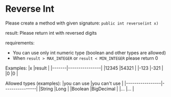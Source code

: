 # Reverse Int

Please create a method with given signature:
`public int reverse(int x)`


result: Please return int with reversed digits

requirements: 
  - You can use only int numeric type (boolean and other types are allowed)
  - When `result > MAX_INTEGER` or `result < MIN_INTEGER` please return 0

Examples:
|x      |result          |
|-------|----------------|
|12345  |54321           |
|-123   |-321            |
|0      |0               |


Allowed types (examples):
|you can use      |you can't use   |
|-----------------|----------------|
|String           |Long            |
|Boolean          |BigDecimal      |
|...              |...             |


